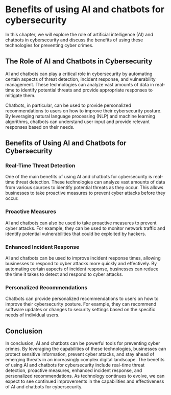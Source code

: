 Benefits of using AI and chatbots for cybersecurity
============================================================================================================

In this chapter, we will explore the role of artificial intelligence (AI) and chatbots in cybersecurity and discuss the benefits of using these technologies for preventing cyber crimes.

The Role of AI and Chatbots in Cybersecurity
--------------------------------------------

AI and chatbots can play a critical role in cybersecurity by automating certain aspects of threat detection, incident response, and vulnerability management. These technologies can analyze vast amounts of data in real-time to identify potential threats and provide appropriate responses to mitigate them.

Chatbots, in particular, can be used to provide personalized recommendations to users on how to improve their cybersecurity posture. By leveraging natural language processing (NLP) and machine learning algorithms, chatbots can understand user input and provide relevant responses based on their needs.

Benefits of Using AI and Chatbots for Cybersecurity
---------------------------------------------------

### Real-Time Threat Detection

One of the main benefits of using AI and chatbots for cybersecurity is real-time threat detection. These technologies can analyze vast amounts of data from various sources to identify potential threats as they occur. This allows businesses to take proactive measures to prevent cyber attacks before they occur.

### Proactive Measures

AI and chatbots can also be used to take proactive measures to prevent cyber attacks. For example, they can be used to monitor network traffic and identify potential vulnerabilities that could be exploited by hackers.

### Enhanced Incident Response

AI and chatbots can be used to improve incident response times, allowing businesses to respond to cyber attacks more quickly and effectively. By automating certain aspects of incident response, businesses can reduce the time it takes to detect and respond to cyber attacks.

### Personalized Recommendations

Chatbots can provide personalized recommendations to users on how to improve their cybersecurity posture. For example, they can recommend software updates or changes to security settings based on the specific needs of individual users.

Conclusion
----------

In conclusion, AI and chatbots can be powerful tools for preventing cyber crimes. By leveraging the capabilities of these technologies, businesses can protect sensitive information, prevent cyber attacks, and stay ahead of emerging threats in an increasingly complex digital landscape. The benefits of using AI and chatbots for cybersecurity include real-time threat detection, proactive measures, enhanced incident response, and personalized recommendations. As technology continues to evolve, we can expect to see continued improvements in the capabilities and effectiveness of AI and chatbots for cybersecurity.
